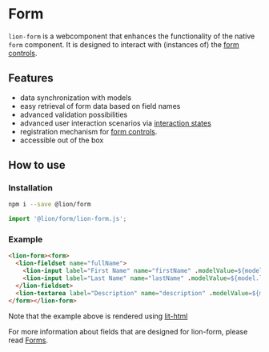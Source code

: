 # Form

[//]: # (AUTO INSERT HEADER PREPUBLISH)

`lion-form` is a webcomponent that enhances the functionality of the native `form` component. It is designed to interact with (instances of) the [form controls](../field/docs/FormFundaments.md).

## Features

- data synchronization with models
- easy retrieval of form data based on field names
- advanced validation possibilities
- advanced user interaction scenarios via [interaction states](../field/docs/InteractionStates.md)
- registration mechanism for [form controls](../field/).
- accessible out of the box

## How to use

### Installation

```sh
npm i --save @lion/form
```

```js
import '@lion/form/lion-form.js';
```

### Example

```html
<lion-form><form>
  <lion-fieldset name="fullName">
    <lion-input label="First Name" name="firstName" .modelValue=${model.firstName}></lion-input>
    <lion-input label="Last Name" name="lastName" .modelValue=${model.lastName}></lion-input>
  </lion-fieldset>
  <lion-textarea label="Description" name="description" .modelValue=${model.description}></lion-textarea>
</form></lion-form>
```

Note that the example above is rendered using [lit-html](https://github.com/Polymer/lit-html)

For more information about fields that are designed for lion-form, please read
[Forms](../../docs/forms.md).
